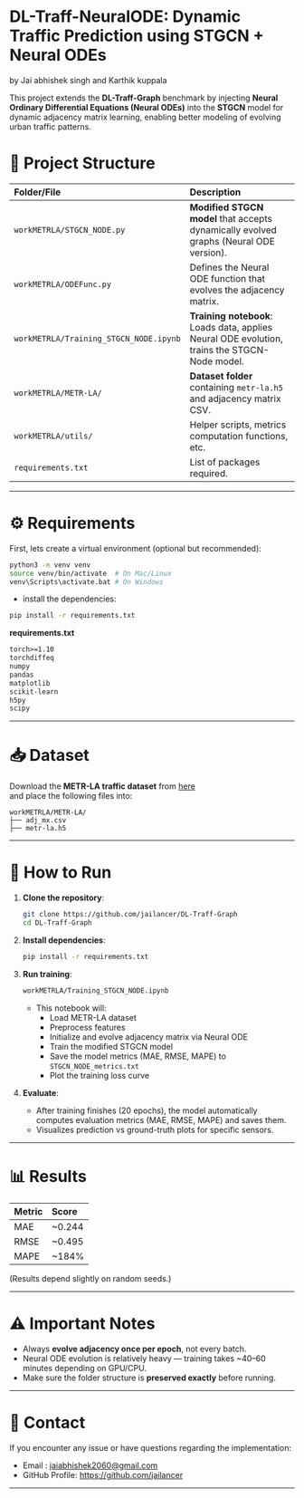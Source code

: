 # DL-Traff-NeuralODE: Dynamic Traffic Prediction using STGCN + Neural ODEs
by Jai abhishek singh and Karthik kuppala


This project extends the **DL-Traff-Graph** benchmark by injecting **Neural Ordinary Differential Equations (Neural ODEs)** into the **STGCN** model for dynamic adjacency matrix learning, enabling better modeling of evolving urban traffic patterns.

# 📂 Project Structure

| Folder/File | Description |
|:---|:---|
| `workMETRLA/STGCN_NODE.py` | **Modified STGCN model** that accepts dynamically evolved graphs (Neural ODE version). |
| `workMETRLA/ODEFunc.py` | Defines the Neural ODE function that evolves the adjacency matrix. |
| `workMETRLA/Training_STGCN_NODE.ipynb` | **Training notebook**: Loads data, applies Neural ODE evolution, trains the STGCN-Node model. |
| `workMETRLA/METR-LA/` | **Dataset folder** containing `metr-la.h5` and adjacency matrix CSV. |
| `workMETRLA/utils/` | Helper scripts, metrics computation functions, etc. |
| `requirements.txt` | List of packages required. |

---

# ⚙️ Requirements

First, lets create a virtual environment (optional but recommended):

```bash
python3 -m venv venv
source venv/bin/activate  # On Mac/Linux
venv\Scripts\activate.bat # On Windows
```

- install the dependencies:

```bash
pip install -r requirements.txt
```

**requirements.txt**
```txt
torch>=1.10
torchdiffeq
numpy
pandas
matplotlib
scikit-learn
h5py
scipy
```

---

# 📥 Dataset

Download the **METR-LA traffic dataset** from [here](https://github.com/liyaguang/DCRNN/tree/master/data)  
and place the following files into:

```
workMETRLA/METR-LA/
├── adj_mx.csv
├── metr-la.h5
```

---

# 🚀 How to Run

1. **Clone the repository**:
   ```bash
   git clone https://github.com/jailancer/DL-Traff-Graph
   cd DL-Traff-Graph
   ```

2. **Install dependencies**:
   ```bash
   pip install -r requirements.txt
   ```

3. **Run training**:

   ```bash
   workMETRLA/Training_STGCN_NODE.ipynb
   ```
   - This notebook will:
     - Load METR-LA dataset
     - Preprocess features
     - Initialize and evolve adjacency matrix via Neural ODE
     - Train the modified STGCN model
     - Save the model metrics (MAE, RMSE, MAPE) to `STGCN_NODE_metrics.txt`
     - Plot the training loss curve

5. **Evaluate**:
   - After training finishes (20 epochs), the model automatically computes evaluation metrics (MAE, RMSE, MAPE) and saves them.
   - Visualizes prediction vs ground-truth plots for specific sensors.

---

# 📊 Results

| Metric | Score |
|:---|:---|
| MAE | ~0.244 |
| RMSE | ~0.495 |
| MAPE | ~184% |

(Results depend slightly on random seeds.)

---

# ⚠️ Important Notes

- Always **evolve adjacency once per epoch**, not every batch.
- Neural ODE evolution is relatively heavy — training takes ~40–60 minutes depending on GPU/CPU.
- Make sure the folder structure is **preserved exactly** before running.

---

# 🙌 Contact

If you encounter any issue or have questions regarding the implementation:

- Email : jaiabhishek2060@gmail.com
- GitHub Profile: https://github.com/jailancer

---

